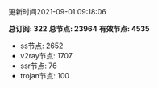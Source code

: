 更新时间2021-09-01 09:18:06

**总订阅: 322**
**总节点: 23964**
**有效节点: 4535**
- ss节点: 2652
- v2ray节点: 1707
- ssr节点: 76
- trojan节点: 100
